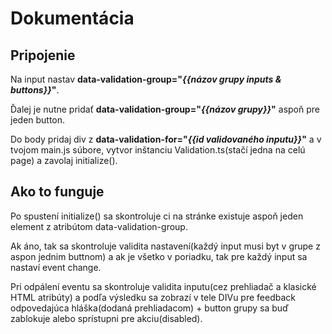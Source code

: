 <h1>Dokumentácia</h1>

<h2>Pripojenie</h2>
<p>Na input nastav <strong>data-validation-group="<i>{{názov grupy inputs & buttons}}</i>"</strong>.</p>
<p>Ďalej je nutne pridať <strong>data-validation-group="<i>{{názov grupy}}</i>"</strong> aspoň pre jeden button.</p>
<p>Do body pridaj div z <strong>data-validation-for="<i>{{id validovaného inputu}}</i>"</strong> a v tvojom main.js súbore, vytvor inštanciu Validation.ts(stačí jedna na celú page) a zavolaj initialize().</p>

<h2>Ako to funguje</h2>
<p>Po spustení initialize() sa skontroluje ci na stránke existuje aspoň jeden element z atribútom data-validation-group.</p>
<p>Ak áno, tak sa skontroluje validita nastavení(každý input musi byt v grupe z aspon jednim buttnom) a ak je všetko v poriadku, tak pre každý input sa nastaví event change.</p>
<p>Pri odpálení eventu sa skontroluje validita inputu(cez prehliadač a klasické HTML atribúty) a podľa výsledku sa zobrazí v tele DIVu pre feedback odpovedajúca hláška(dodaná prehliadacom) + button grupy sa buď zablokuje alebo sprístupni pre akciu(disabled).</p>
